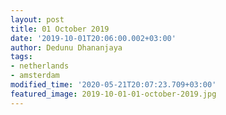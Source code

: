 ```yaml
---
layout: post
title: 01 October 2019
date: '2019-10-01T20:06:00.002+03:00'
author: Dedunu Dhananjaya
tags:
- netherlands
- amsterdam
modified_time: '2020-05-21T20:07:23.709+03:00'
featured_image: 2019-10-01-01-october-2019.jpg
---
```

